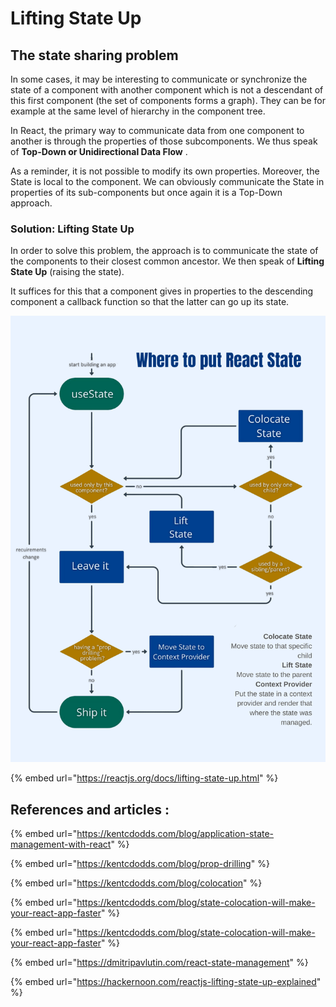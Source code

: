 # Lifting State Up

## The state sharing problem

In some cases, it may be interesting to communicate or synchronize the state of a component with another component which is not a descendant of this first component (the set of components forms a graph). They can be for example at the same level of hierarchy in the component tree.

In React, the primary way to communicate data from one component to another is through the properties of those subcomponents. We thus speak of **Top-Down or Unidirectional Data Flow** .

As a reminder, it is not possible to modify its own properties. Moreover, the State is local to the component. We can obviously communicate the State in properties of its sub-components but once again it is a Top-Down approach.

### Solution: Lifting State Up

In order to solve this problem, the approach is to communicate the state of the components to their closest common ancestor. We then speak of **Lifting State Up** (raising the state).

It suffices for this that a component gives in properties to the descending component a callback function so that the latter can go up its state.

![](../.gitbook/assets/Provider.png)

{% embed url="https://reactjs.org/docs/lifting-state-up.html" %}

## References and articles :

{% embed url="https://kentcdodds.com/blog/application-state-management-with-react" %}

{% embed url="https://kentcdodds.com/blog/prop-drilling" %}

{% embed url="https://kentcdodds.com/blog/colocation" %}

{% embed url="https://kentcdodds.com/blog/state-colocation-will-make-your-react-app-faster" %}

{% embed url="https://kentcdodds.com/blog/state-colocation-will-make-your-react-app-faster" %}

{% embed url="https://dmitripavlutin.com/react-state-management" %}

{% embed url="https://hackernoon.com/reactjs-lifting-state-up-explained" %}

